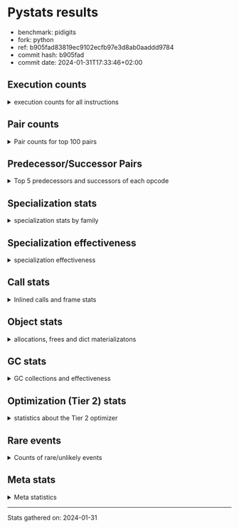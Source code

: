 
# Pystats results

- benchmark: pidigits
- fork: python
- ref: b905fad83819ec9102ecfb97e3d8ab0aaddd9784
- commit hash: b905fad
- commit date: 2024-01-31T17:33:46+02:00

## Execution counts

<details>
<summary> execution counts for all instructions </summary>

|Name | Count | Self | Cumulative | Miss ratio | 
|---|---:|---:|---:|---:|
| LOAD_CONST | 3,296,560 | 20.7% | 20.7% |  |
| LOAD_FAST | 2,406,000 | 15.1% | 35.8% |  |
| BINARY_OP_MULTIPLY_INT | 2,350,880 | 14.8% | 50.6% |  |
| BINARY_OP_ADD_INT | 1,548,100 | 9.7% | 60.4% |  |
| LOAD_FAST_LOAD_FAST | 1,129,520 | 7.1% | 67.5% |  |
| RESUME_CHECK | 853,840 | 5.4% | 72.8% |  |
| BUILD_TUPLE | 851,520 | 5.4% | 78.2% |  |
| RETURN_VALUE | 694,000 | 4.4% | 82.5% |  |
| INTERPRETER_EXIT | 690,880 | 4.3% | 86.9% |  |
| STORE_FAST_STORE_FAST | 647,360 | 4.1% | 91.0% |  |
| UNPACK_SEQUENCE_TUPLE | 323,620 | 2.0% | 93.0% |  |
| ENTER_EXECUTOR | 294,840 | 1.9% | 94.8% |  |
| LOAD_GLOBAL_MODULE | 163,200 | 1.0% | 95.9% |  |
| CALL_PY_EXACT_ARGS | 162,960 | 1.0% | 96.9% |  |
| STORE_FAST | 162,320 | 1.0% | 97.9% |  |
| POP_TOP | 160,160 | 1.0% | 98.9% |  |
| YIELD_VALUE | 160,000 | 1.0% | 99.9% |  |
| BINARY_OP | 3,140 | 0.0% | 99.9% |  |
| POP_JUMP_IF_FALSE | 1,200 | 0.0% | 100.0% |  |
| COMPARE_OP_INT | 1,140 | 0.0% | 100.0% |  |
| CALL | 1,040 | 0.0% | 100.0% |  |
| LOAD_GLOBAL_BUILTIN | 820 | 0.0% | 100.0% |  |
| CALL_BUILTIN_FAST | 700 | 0.0% | 100.0% |  |
| JUMP_BACKWARD | 680 | 0.0% | 100.0% |  |
| LOAD_GLOBAL | 600 | 0.0% | 100.0% |  |
| PUSH_NULL | 400 | 0.0% | 100.0% |  |
| NOP | 160 | 0.0% | 100.0% |  |
| LOAD_DEREF | 160 | 0.0% | 100.0% |  |
| RESUME | 160 | 0.0% | 100.0% |  |
| COMPARE_OP | 120 | 0.0% | 100.0% |  |
| UNPACK_SEQUENCE | 120 | 0.0% | 100.0% |  |
| CALL_BUILTIN_CLASS | 120 | 0.0% | 100.0% |  |
| LOAD_ATTR_MODULE | 120 | 0.0% | 100.0% |  |
| MAKE_FUNCTION | 80 | 0.0% | 100.0% |  |
| RETURN_GENERATOR | 80 | 0.0% | 100.0% |  |
| CALL_FUNCTION_EX | 80 | 0.0% | 100.0% |  |
| COPY_FREE_VARS | 80 | 0.0% | 100.0% |  |
| LOAD_ATTR | 80 | 0.0% | 100.0% |  |
| BINARY_OP_SUBTRACT_FLOAT | 60 | 0.0% | 100.0% |  |


</details>

## Pair counts

<details>
<summary> Pair counts for top 100 pairs </summary>

|Pair | Count | Self | Cumulative | 
|---|---:|---:|---:|
| LOAD_CONST LOAD_FAST | 1,221,600 | 7.7% | 7.7% |
| BINARY_OP_MULTIPLY_INT LOAD_CONST | 1,221,540 | 7.7% | 15.4% |
| LOAD_FAST BINARY_OP_MULTIPLY_INT | 1,221,480 | 7.7% | 23.0% |
| LOAD_FAST_LOAD_FAST BINARY_OP_MULTIPLY_INT | 1,129,160 | 7.1% | 30.1% |
| LOAD_CONST BINARY_OP_ADD_INT | 1,061,520 | 6.7% | 36.8% |
| LOAD_CONST LOAD_CONST | 850,800 | 5.3% | 42.2% |
| RESUME_CHECK LOAD_FAST | 693,700 | 4.4% | 46.5% |
| BUILD_TUPLE RETURN_VALUE | 691,520 | 4.3% | 50.9% |
| BINARY_OP_ADD_INT BUILD_TUPLE | 691,480 | 4.3% | 55.2% |
| CACHE RESUME_CHECK | 690,740 | 4.3% | 59.6% |
| BINARY_OP_MULTIPLY_INT LOAD_FAST_LOAD_FAST | 642,800 | 4.0% | 63.6% |
| LOAD_FAST LOAD_CONST | 533,120 | 3.4% | 66.9% |
| RETURN_VALUE INTERPRETER_EXIT | 530,880 | 3.3% | 70.3% |
| BINARY_OP_ADD_INT LOAD_CONST | 530,780 | 3.3% | 73.6% |
| BINARY_OP_MULTIPLY_INT BINARY_OP_ADD_INT | 482,040 | 3.0% | 76.7% |
| STORE_FAST_STORE_FAST STORE_FAST_STORE_FAST | 323,680 | 2.0% | 78.7% |
| BINARY_OP_ADD_INT LOAD_FAST_LOAD_FAST | 323,620 | 2.0% | 80.7% |
| UNPACK_SEQUENCE_TUPLE STORE_FAST_STORE_FAST | 323,620 | 2.0% | 82.8% |
| LOAD_FAST UNPACK_SEQUENCE_TUPLE | 323,560 | 2.0% | 84.8% |
| STORE_FAST_STORE_FAST LOAD_FAST_LOAD_FAST | 162,960 | 1.0% | 85.8% |
| CALL_PY_EXACT_ARGS RESUME_CHECK | 162,900 | 1.0% | 86.8% |
| RETURN_VALUE STORE_FAST | 161,920 | 1.0% | 87.9% |
| STORE_FAST LOAD_FAST | 161,360 | 1.0% | 88.9% |
| STORE_FAST_STORE_FAST LOAD_FAST | 160,720 | 1.0% | 89.9% |
| LOAD_GLOBAL_MODULE LOAD_CONST | 160,040 | 1.0% | 90.9% |
| BUILD_TUPLE LOAD_FAST | 160,000 | 1.0% | 91.9% |
| LOAD_CONST BUILD_TUPLE | 160,000 | 1.0% | 92.9% |
| LOAD_FAST YIELD_VALUE | 160,000 | 1.0% | 93.9% |
| YIELD_VALUE INTERPRETER_EXIT | 160,000 | 1.0% | 94.9% |
| LOAD_FAST CALL_PY_EXACT_ARGS | 159,960 | 1.0% | 95.9% |
| RESUME_CHECK POP_TOP | 159,900 | 1.0% | 96.9% |
| ENTER_EXECUTOR LOAD_GLOBAL_MODULE | 159,780 | 1.0% | 97.9% |
| POP_TOP ENTER_EXECUTOR | 159,580 | 1.0% | 98.9% |
| ENTER_EXECUTOR ENTER_EXECUTOR | 135,060 | 0.8% | 99.8% |
| BINARY_OP_MULTIPLY_INT LOAD_FAST | 4,440 | 0.0% | 99.8% |
| LOAD_FAST BINARY_OP_ADD_INT | 4,400 | 0.0% | 99.8% |
| LOAD_GLOBAL_MODULE LOAD_FAST | 2,860 | 0.0% | 99.9% |
| BINARY_OP RETURN_VALUE | 2,240 | 0.0% | 99.9% |
| BINARY_OP_ADD_INT BINARY_OP | 2,220 | 0.0% | 99.9% |
| LOAD_CONST CALL_PY_EXACT_ARGS | 2,080 | 0.0% | 99.9% |
| COMPARE_OP_INT POP_JUMP_IF_FALSE | 1,140 | 0.0% | 99.9% |
| RETURN_VALUE COMPARE_OP_INT | 1,040 | 0.0% | 99.9% |
| LOAD_FAST LOAD_GLOBAL_MODULE | 1,040 | 0.0% | 99.9% |
| STORE_FAST LOAD_GLOBAL_MODULE | 720 | 0.0% | 99.9% |
| LOAD_GLOBAL_BUILTIN LOAD_FAST | 700 | 0.0% | 99.9% |
| LOAD_FAST CALL_BUILTIN_FAST | 680 | 0.0% | 99.9% |
| LOAD_FAST LOAD_GLOBAL_BUILTIN | 680 | 0.0% | 99.9% |
| CALL_BUILTIN_FAST CALL_PY_EXACT_ARGS | 680 | 0.0% | 99.9% |
| JUMP_BACKWARD LOAD_GLOBAL_MODULE | 620 | 0.0% | 99.9% |
| POP_JUMP_IF_FALSE LOAD_GLOBAL_MODULE | 540 | 0.0% | 99.9% |
| LOAD_FAST_LOAD_FAST BINARY_OP | 360 | 0.0% | 99.9% |
| POP_TOP JUMP_BACKWARD | 340 | 0.0% | 99.9% |
| POP_JUMP_IF_FALSE JUMP_BACKWARD | 340 | 0.0% | 99.9% |
| PUSH_NULL CALL | 320 | 0.0% | 100.0% |
| BINARY_OP BINARY_OP_MULTIPLY_INT | 240 | 0.0% | 100.0% |
| LOAD_CONST CALL | 240 | 0.0% | 100.0% |
| LOAD_FAST PUSH_NULL | 240 | 0.0% | 100.0% |
| LOAD_FAST BINARY_OP | 240 | 0.0% | 100.0% |
| LOAD_GLOBAL LOAD_GLOBAL_MODULE | 240 | 0.0% | 100.0% |
| CALL CALL | 220 | 0.0% | 100.0% |
| BINARY_OP BINARY_OP | 180 | 0.0% | 100.0% |
| CALL POP_TOP | 160 | 0.0% | 100.0% |
| CALL CALL_PY_EXACT_ARGS | 160 | 0.0% | 100.0% |
| LOAD_FAST CALL | 160 | 0.0% | 100.0% |
| POP_JUMP_IF_FALSE ENTER_EXECUTOR | 160 | 0.0% | 100.0% |
| BINARY_OP LOAD_FAST_LOAD_FAST | 140 | 0.0% | 100.0% |
| BINARY_OP BINARY_OP_ADD_INT | 140 | 0.0% | 100.0% |
| CALL CALL_BUILTIN_CLASS | 120 | 0.0% | 100.0% |
| LOAD_FAST LOAD_GLOBAL | 120 | 0.0% | 100.0% |
| LOAD_FAST UNPACK_SEQUENCE | 120 | 0.0% | 100.0% |
| LOAD_GLOBAL LOAD_FAST | 120 | 0.0% | 100.0% |
| CALL_BUILTIN_CLASS RETURN_VALUE | 120 | 0.0% | 100.0% |
| CACHE POP_TOP | 80 | 0.0% | 100.0% |
| NOP LOAD_DEREF | 80 | 0.0% | 100.0% |
| POP_TOP NOP | 80 | 0.0% | 100.0% |
| POP_TOP LOAD_FAST | 80 | 0.0% | 100.0% |
| PUSH_NULL LOAD_FAST | 80 | 0.0% | 100.0% |
| RETURN_GENERATOR LOAD_FAST | 80 | 0.0% | 100.0% |
| RETURN_VALUE COMPARE_OP | 80 | 0.0% | 100.0% |
| BINARY_OP LOAD_CONST | 80 | 0.0% | 100.0% |
| CALL LOAD_FAST | 80 | 0.0% | 100.0% |
| CALL STORE_FAST | 80 | 0.0% | 100.0% |
| CALL RESUME_CHECK | 80 | 0.0% | 100.0% |
| CALL_FUNCTION_EX COPY_FREE_VARS | 80 | 0.0% | 100.0% |
| LOAD_CONST MAKE_FUNCTION | 80 | 0.0% | 100.0% |
| LOAD_CONST BINARY_OP | 80 | 0.0% | 100.0% |
| LOAD_CONST STORE_FAST | 80 | 0.0% | 100.0% |
| LOAD_DEREF PUSH_NULL | 80 | 0.0% | 100.0% |
| LOAD_DEREF STORE_FAST | 80 | 0.0% | 100.0% |
| LOAD_FAST RETURN_VALUE | 80 | 0.0% | 100.0% |
| LOAD_FAST CALL_FUNCTION_EX | 80 | 0.0% | 100.0% |
| POP_JUMP_IF_FALSE LOAD_FAST | 80 | 0.0% | 100.0% |
| POP_JUMP_IF_FALSE LOAD_GLOBAL | 80 | 0.0% | 100.0% |
| STORE_FAST NOP | 80 | 0.0% | 100.0% |
| STORE_FAST LOAD_DEREF | 80 | 0.0% | 100.0% |
| STORE_FAST LOAD_GLOBAL | 80 | 0.0% | 100.0% |
| LOAD_GLOBAL_MODULE CALL_PY_EXACT_ARGS | 80 | 0.0% | 100.0% |
| LOAD_GLOBAL_MODULE LOAD_ATTR_MODULE | 80 | 0.0% | 100.0% |
| RESUME_CHECK LOAD_GLOBAL_BUILTIN | 80 | 0.0% | 100.0% |
| CACHE RESUME | 60 | 0.0% | 100.0% |


</details>

## Predecessor/Successor Pairs

<details>
<summary> Top 5 predecessors and successors of each opcode </summary>

### CACHE

<details>
<summary> Successors and predecessors for CACHE </summary>

|Successors | Count | Percentage | 
|---|---:|---:|
| RESUME_CHECK | 690,740 | 100.0% |
| POP_TOP | 80 | 0.0% |
| RESUME | 60 | 0.0% |


</details>

### INTERPRETER_EXIT

<details>
<summary> Successors and predecessors for INTERPRETER_EXIT </summary>

|Predecessors | Count | Percentage | 
|---|---:|---:|
| RETURN_VALUE | 530,880 | 76.8% |
| YIELD_VALUE | 160,000 | 23.2% |


</details>

### MAKE_FUNCTION

<details>
<summary> Successors and predecessors for MAKE_FUNCTION </summary>

|Predecessors | Count | Percentage | 
|---|---:|---:|
| LOAD_CONST | 80 | 100.0% |

|Successors | Count | Percentage | 
|---|---:|---:|
| LOAD_GLOBAL | 40 | 50.0% |
| LOAD_GLOBAL_MODULE | 40 | 50.0% |


</details>

### NOP

<details>
<summary> Successors and predecessors for NOP </summary>

|Predecessors | Count | Percentage | 
|---|---:|---:|
| POP_TOP | 80 | 50.0% |
| STORE_FAST | 80 | 50.0% |

|Successors | Count | Percentage | 
|---|---:|---:|
| LOAD_DEREF | 80 | 50.0% |
| LOAD_GLOBAL_MODULE | 60 | 37.5% |
| LOAD_GLOBAL | 20 | 12.5% |


</details>

### POP_TOP

<details>
<summary> Successors and predecessors for POP_TOP </summary>

|Predecessors | Count | Percentage | 
|---|---:|---:|
| RESUME_CHECK | 159,900 | 99.8% |
| CALL | 160 | 0.1% |
| CACHE | 80 | 0.0% |
| RESUME | 20 | 0.0% |

|Successors | Count | Percentage | 
|---|---:|---:|
| ENTER_EXECUTOR | 159,580 | 99.6% |
| JUMP_BACKWARD | 340 | 0.2% |
| NOP | 80 | 0.0% |
| LOAD_FAST | 80 | 0.0% |
| RESUME_CHECK | 60 | 0.0% |


</details>

### PUSH_NULL

<details>
<summary> Successors and predecessors for PUSH_NULL </summary>

|Predecessors | Count | Percentage | 
|---|---:|---:|
| LOAD_FAST | 240 | 60.0% |
| LOAD_DEREF | 80 | 20.0% |
| LOAD_ATTR_MODULE | 60 | 15.0% |
| LOAD_ATTR | 20 | 5.0% |

|Successors | Count | Percentage | 
|---|---:|---:|
| CALL | 320 | 80.0% |
| LOAD_FAST | 80 | 20.0% |


</details>

### RETURN_GENERATOR

<details>
<summary> Successors and predecessors for RETURN_GENERATOR </summary>

|Predecessors | Count | Percentage | 
|---|---:|---:|
| CALL_PY_EXACT_ARGS | 60 | 75.0% |
| CALL | 20 | 25.0% |

|Successors | Count | Percentage | 
|---|---:|---:|
| LOAD_FAST | 80 | 100.0% |


</details>

### RETURN_VALUE

<details>
<summary> Successors and predecessors for RETURN_VALUE </summary>

|Predecessors | Count | Percentage | 
|---|---:|---:|
| BUILD_TUPLE | 691,520 | 99.6% |
| BINARY_OP | 2,240 | 0.3% |
| CALL_BUILTIN_CLASS | 120 | 0.0% |
| LOAD_FAST | 80 | 0.0% |
| CALL | 40 | 0.0% |

|Successors | Count | Percentage | 
|---|---:|---:|
| INTERPRETER_EXIT | 530,880 | 76.5% |
| STORE_FAST | 161,920 | 23.3% |
| COMPARE_OP_INT | 1,040 | 0.1% |
| COMPARE_OP | 80 | 0.0% |
| LOAD_GLOBAL | 40 | 0.0% |


</details>

### BINARY_OP

<details>
<summary> Successors and predecessors for BINARY_OP </summary>

|Predecessors | Count | Percentage | 
|---|---:|---:|
| BINARY_OP_ADD_INT | 2,220 | 70.7% |
| LOAD_FAST_LOAD_FAST | 360 | 11.5% |
| LOAD_FAST | 240 | 7.6% |
| BINARY_OP | 180 | 5.7% |
| LOAD_CONST | 80 | 2.5% |

|Successors | Count | Percentage | 
|---|---:|---:|
| RETURN_VALUE | 2,240 | 71.3% |
| BINARY_OP_MULTIPLY_INT | 240 | 7.6% |
| BINARY_OP | 180 | 5.7% |
| LOAD_FAST_LOAD_FAST | 140 | 4.5% |
| BINARY_OP_ADD_INT | 140 | 4.5% |


</details>

### BUILD_TUPLE

<details>
<summary> Successors and predecessors for BUILD_TUPLE </summary>

|Predecessors | Count | Percentage | 
|---|---:|---:|
| BINARY_OP_ADD_INT | 691,480 | 81.2% |
| LOAD_CONST | 160,000 | 18.8% |
| BINARY_OP | 40 | 0.0% |

|Successors | Count | Percentage | 
|---|---:|---:|
| RETURN_VALUE | 691,520 | 81.2% |
| LOAD_FAST | 160,000 | 18.8% |


</details>

### CALL

<details>
<summary> Successors and predecessors for CALL </summary>

|Predecessors | Count | Percentage | 
|---|---:|---:|
| PUSH_NULL | 320 | 30.8% |
| LOAD_CONST | 240 | 23.1% |
| CALL | 220 | 21.2% |
| LOAD_FAST | 160 | 15.4% |
| LOAD_GLOBAL | 40 | 3.8% |

|Successors | Count | Percentage | 
|---|---:|---:|
| CALL | 220 | 21.2% |
| POP_TOP | 160 | 15.4% |
| CALL_PY_EXACT_ARGS | 160 | 15.4% |
| CALL_BUILTIN_CLASS | 120 | 11.5% |
| LOAD_FAST | 80 | 7.7% |


</details>

### CALL_FUNCTION_EX

<details>
<summary> Successors and predecessors for CALL_FUNCTION_EX </summary>

|Predecessors | Count | Percentage | 
|---|---:|---:|
| LOAD_FAST | 80 | 100.0% |

|Successors | Count | Percentage | 
|---|---:|---:|
| COPY_FREE_VARS | 80 | 100.0% |


</details>

### COMPARE_OP

<details>
<summary> Successors and predecessors for COMPARE_OP </summary>

|Predecessors | Count | Percentage | 
|---|---:|---:|
| RETURN_VALUE | 80 | 66.7% |
| LOAD_CONST | 40 | 33.3% |

|Successors | Count | Percentage | 
|---|---:|---:|
| POP_JUMP_IF_FALSE | 60 | 50.0% |
| COMPARE_OP_INT | 60 | 50.0% |


</details>

### COPY_FREE_VARS

<details>
<summary> Successors and predecessors for COPY_FREE_VARS </summary>

|Predecessors | Count | Percentage | 
|---|---:|---:|
| CALL_FUNCTION_EX | 80 | 100.0% |

|Successors | Count | Percentage | 
|---|---:|---:|
| RESUME_CHECK | 60 | 75.0% |
| RESUME | 20 | 25.0% |


</details>

### ENTER_EXECUTOR

<details>
<summary> Successors and predecessors for ENTER_EXECUTOR </summary>

|Predecessors | Count | Percentage | 
|---|---:|---:|
| POP_TOP | 159,580 | 54.1% |
| ENTER_EXECUTOR | 135,060 | 45.8% |
| POP_JUMP_IF_FALSE | 160 | 0.1% |
| JUMP_BACKWARD | 40 | 0.0% |

|Successors | Count | Percentage | 
|---|---:|---:|
| LOAD_GLOBAL_MODULE | 159,780 | 54.2% |
| ENTER_EXECUTOR | 135,060 | 45.8% |


</details>

### JUMP_BACKWARD

<details>
<summary> Successors and predecessors for JUMP_BACKWARD </summary>

|Predecessors | Count | Percentage | 
|---|---:|---:|
| POP_TOP | 340 | 50.0% |
| POP_JUMP_IF_FALSE | 340 | 50.0% |

|Successors | Count | Percentage | 
|---|---:|---:|
| LOAD_GLOBAL_MODULE | 620 | 91.2% |
| ENTER_EXECUTOR | 40 | 5.9% |
| LOAD_GLOBAL | 20 | 2.9% |


</details>

### LOAD_ATTR

<details>
<summary> Successors and predecessors for LOAD_ATTR </summary>

|Predecessors | Count | Percentage | 
|---|---:|---:|
| LOAD_GLOBAL | 40 | 50.0% |
| LOAD_GLOBAL_MODULE | 40 | 50.0% |

|Successors | Count | Percentage | 
|---|---:|---:|
| LOAD_ATTR_MODULE | 40 | 50.0% |
| PUSH_NULL | 20 | 25.0% |
| STORE_FAST | 20 | 25.0% |


</details>

### LOAD_CONST

<details>
<summary> Successors and predecessors for LOAD_CONST </summary>

|Predecessors | Count | Percentage | 
|---|---:|---:|
| BINARY_OP_MULTIPLY_INT | 1,221,540 | 37.1% |
| LOAD_CONST | 850,800 | 25.8% |
| LOAD_FAST | 533,120 | 16.2% |
| BINARY_OP_ADD_INT | 530,780 | 16.1% |
| LOAD_GLOBAL_MODULE | 160,040 | 4.9% |

|Successors | Count | Percentage | 
|---|---:|---:|
| LOAD_FAST | 1,221,600 | 37.1% |
| BINARY_OP_ADD_INT | 1,061,520 | 32.2% |
| LOAD_CONST | 850,800 | 25.8% |
| BUILD_TUPLE | 160,000 | 4.9% |
| CALL_PY_EXACT_ARGS | 2,080 | 0.1% |


</details>

### LOAD_DEREF

<details>
<summary> Successors and predecessors for LOAD_DEREF </summary>

|Predecessors | Count | Percentage | 
|---|---:|---:|
| NOP | 80 | 50.0% |
| STORE_FAST | 80 | 50.0% |

|Successors | Count | Percentage | 
|---|---:|---:|
| PUSH_NULL | 80 | 50.0% |
| STORE_FAST | 80 | 50.0% |


</details>

### LOAD_FAST

<details>
<summary> Successors and predecessors for LOAD_FAST </summary>

|Predecessors | Count | Percentage | 
|---|---:|---:|
| LOAD_CONST | 1,221,600 | 50.8% |
| RESUME_CHECK | 693,700 | 28.8% |
| STORE_FAST | 161,360 | 6.7% |
| STORE_FAST_STORE_FAST | 160,720 | 6.7% |
| BUILD_TUPLE | 160,000 | 6.7% |

|Successors | Count | Percentage | 
|---|---:|---:|
| BINARY_OP_MULTIPLY_INT | 1,221,480 | 50.8% |
| LOAD_CONST | 533,120 | 22.2% |
| UNPACK_SEQUENCE_TUPLE | 323,560 | 13.4% |
| YIELD_VALUE | 160,000 | 6.7% |
| CALL_PY_EXACT_ARGS | 159,960 | 6.6% |


</details>

### LOAD_FAST_LOAD_FAST

<details>
<summary> Successors and predecessors for LOAD_FAST_LOAD_FAST </summary>

|Predecessors | Count | Percentage | 
|---|---:|---:|
| BINARY_OP_MULTIPLY_INT | 642,800 | 56.9% |
| BINARY_OP_ADD_INT | 323,620 | 28.7% |
| STORE_FAST_STORE_FAST | 162,960 | 14.4% |
| BINARY_OP | 140 | 0.0% |

|Successors | Count | Percentage | 
|---|---:|---:|
| BINARY_OP_MULTIPLY_INT | 1,129,160 | 100.0% |
| BINARY_OP | 360 | 0.0% |


</details>

### LOAD_GLOBAL

<details>
<summary> Successors and predecessors for LOAD_GLOBAL </summary>

|Predecessors | Count | Percentage | 
|---|---:|---:|
| LOAD_FAST | 120 | 20.0% |
| POP_JUMP_IF_FALSE | 80 | 13.3% |
| STORE_FAST | 80 | 13.3% |
| RESUME | 60 | 10.0% |
| RESUME_CHECK | 60 | 10.0% |

|Successors | Count | Percentage | 
|---|---:|---:|
| LOAD_GLOBAL_MODULE | 240 | 40.0% |
| LOAD_FAST | 120 | 20.0% |
| LOAD_CONST | 60 | 10.0% |
| LOAD_GLOBAL_BUILTIN | 60 | 10.0% |
| CALL | 40 | 6.7% |


</details>

### POP_JUMP_IF_FALSE

<details>
<summary> Successors and predecessors for POP_JUMP_IF_FALSE </summary>

|Predecessors | Count | Percentage | 
|---|---:|---:|
| COMPARE_OP_INT | 1,140 | 95.0% |
| COMPARE_OP | 60 | 5.0% |

|Successors | Count | Percentage | 
|---|---:|---:|
| LOAD_GLOBAL_MODULE | 540 | 45.0% |
| JUMP_BACKWARD | 340 | 28.3% |
| ENTER_EXECUTOR | 160 | 13.3% |
| LOAD_FAST | 80 | 6.7% |
| LOAD_GLOBAL | 80 | 6.7% |


</details>

### STORE_FAST

<details>
<summary> Successors and predecessors for STORE_FAST </summary>

|Predecessors | Count | Percentage | 
|---|---:|---:|
| RETURN_VALUE | 161,920 | 99.8% |
| CALL | 80 | 0.0% |
| LOAD_CONST | 80 | 0.0% |
| LOAD_DEREF | 80 | 0.0% |
| BINARY_OP_SUBTRACT_FLOAT | 60 | 0.0% |

|Successors | Count | Percentage | 
|---|---:|---:|
| LOAD_FAST | 161,360 | 99.4% |
| LOAD_GLOBAL_MODULE | 720 | 0.4% |
| NOP | 80 | 0.0% |
| LOAD_DEREF | 80 | 0.0% |
| LOAD_GLOBAL | 80 | 0.0% |


</details>

### STORE_FAST_STORE_FAST

<details>
<summary> Successors and predecessors for STORE_FAST_STORE_FAST </summary>

|Predecessors | Count | Percentage | 
|---|---:|---:|
| STORE_FAST_STORE_FAST | 323,680 | 50.0% |
| UNPACK_SEQUENCE_TUPLE | 323,620 | 50.0% |
| UNPACK_SEQUENCE | 60 | 0.0% |

|Successors | Count | Percentage | 
|---|---:|---:|
| STORE_FAST_STORE_FAST | 323,680 | 50.0% |
| LOAD_FAST_LOAD_FAST | 162,960 | 25.2% |
| LOAD_FAST | 160,720 | 24.8% |


</details>

### UNPACK_SEQUENCE

<details>
<summary> Successors and predecessors for UNPACK_SEQUENCE </summary>

|Predecessors | Count | Percentage | 
|---|---:|---:|
| LOAD_FAST | 120 | 100.0% |

|Successors | Count | Percentage | 
|---|---:|---:|
| STORE_FAST_STORE_FAST | 60 | 50.0% |
| UNPACK_SEQUENCE_TUPLE | 60 | 50.0% |


</details>

### YIELD_VALUE

<details>
<summary> Successors and predecessors for YIELD_VALUE </summary>

|Predecessors | Count | Percentage | 
|---|---:|---:|
| LOAD_FAST | 160,000 | 100.0% |

|Successors | Count | Percentage | 
|---|---:|---:|
| INTERPRETER_EXIT | 160,000 | 100.0% |


</details>

### RESUME

<details>
<summary> Successors and predecessors for RESUME </summary>

|Predecessors | Count | Percentage | 
|---|---:|---:|
| CACHE | 60 | 37.5% |
| CALL | 60 | 37.5% |
| POP_TOP | 20 | 12.5% |
| COPY_FREE_VARS | 20 | 12.5% |

|Successors | Count | Percentage | 
|---|---:|---:|
| LOAD_FAST | 60 | 37.5% |
| LOAD_GLOBAL | 60 | 37.5% |
| POP_TOP | 20 | 12.5% |
| LOAD_CONST | 20 | 12.5% |


</details>

### BINARY_OP_ADD_INT

<details>
<summary> Successors and predecessors for BINARY_OP_ADD_INT </summary>

|Predecessors | Count | Percentage | 
|---|---:|---:|
| LOAD_CONST | 1,061,520 | 68.6% |
| BINARY_OP_MULTIPLY_INT | 482,040 | 31.1% |
| LOAD_FAST | 4,400 | 0.3% |
| BINARY_OP | 140 | 0.0% |

|Successors | Count | Percentage | 
|---|---:|---:|
| BUILD_TUPLE | 691,480 | 44.7% |
| LOAD_CONST | 530,780 | 34.3% |
| LOAD_FAST_LOAD_FAST | 323,620 | 20.9% |
| BINARY_OP | 2,220 | 0.1% |


</details>

### BINARY_OP_MULTIPLY_INT

<details>
<summary> Successors and predecessors for BINARY_OP_MULTIPLY_INT </summary>

|Predecessors | Count | Percentage | 
|---|---:|---:|
| LOAD_FAST | 1,221,480 | 52.0% |
| LOAD_FAST_LOAD_FAST | 1,129,160 | 48.0% |
| BINARY_OP | 240 | 0.0% |

|Successors | Count | Percentage | 
|---|---:|---:|
| LOAD_CONST | 1,221,540 | 52.0% |
| LOAD_FAST_LOAD_FAST | 642,800 | 27.3% |
| BINARY_OP_ADD_INT | 482,040 | 20.5% |
| LOAD_FAST | 4,440 | 0.2% |
| BINARY_OP | 60 | 0.0% |


</details>

### BINARY_OP_SUBTRACT_FLOAT

<details>
<summary> Successors and predecessors for BINARY_OP_SUBTRACT_FLOAT </summary>

|Predecessors | Count | Percentage | 
|---|---:|---:|
| LOAD_FAST | 40 | 66.7% |
| BINARY_OP | 20 | 33.3% |

|Successors | Count | Percentage | 
|---|---:|---:|
| STORE_FAST | 60 | 100.0% |


</details>

### CALL_BUILTIN_CLASS

<details>
<summary> Successors and predecessors for CALL_BUILTIN_CLASS </summary>

|Predecessors | Count | Percentage | 
|---|---:|---:|
| CALL | 120 | 100.0% |

|Successors | Count | Percentage | 
|---|---:|---:|
| RETURN_VALUE | 120 | 100.0% |


</details>

### CALL_BUILTIN_FAST

<details>
<summary> Successors and predecessors for CALL_BUILTIN_FAST </summary>

|Predecessors | Count | Percentage | 
|---|---:|---:|
| LOAD_FAST | 680 | 97.1% |
| CALL | 20 | 2.9% |

|Successors | Count | Percentage | 
|---|---:|---:|
| CALL_PY_EXACT_ARGS | 680 | 97.1% |
| CALL | 20 | 2.9% |


</details>

### CALL_PY_EXACT_ARGS

<details>
<summary> Successors and predecessors for CALL_PY_EXACT_ARGS </summary>

|Predecessors | Count | Percentage | 
|---|---:|---:|
| LOAD_FAST | 159,960 | 98.2% |
| LOAD_CONST | 2,080 | 1.3% |
| CALL_BUILTIN_FAST | 680 | 0.4% |
| CALL | 160 | 0.1% |
| LOAD_GLOBAL_MODULE | 80 | 0.0% |

|Successors | Count | Percentage | 
|---|---:|---:|
| RESUME_CHECK | 162,900 | 100.0% |
| RETURN_GENERATOR | 60 | 0.0% |


</details>

### COMPARE_OP_INT

<details>
<summary> Successors and predecessors for COMPARE_OP_INT </summary>

|Predecessors | Count | Percentage | 
|---|---:|---:|
| RETURN_VALUE | 1,040 | 91.2% |
| COMPARE_OP | 60 | 5.3% |
| LOAD_CONST | 40 | 3.5% |

|Successors | Count | Percentage | 
|---|---:|---:|
| POP_JUMP_IF_FALSE | 1,140 | 100.0% |


</details>

### LOAD_ATTR_MODULE

<details>
<summary> Successors and predecessors for LOAD_ATTR_MODULE </summary>

|Predecessors | Count | Percentage | 
|---|---:|---:|
| LOAD_GLOBAL_MODULE | 80 | 66.7% |
| LOAD_ATTR | 40 | 33.3% |

|Successors | Count | Percentage | 
|---|---:|---:|
| PUSH_NULL | 60 | 50.0% |
| STORE_FAST | 60 | 50.0% |


</details>

### LOAD_GLOBAL_BUILTIN

<details>
<summary> Successors and predecessors for LOAD_GLOBAL_BUILTIN </summary>

|Predecessors | Count | Percentage | 
|---|---:|---:|
| LOAD_FAST | 680 | 82.9% |
| RESUME_CHECK | 80 | 9.8% |
| LOAD_GLOBAL | 60 | 7.3% |

|Successors | Count | Percentage | 
|---|---:|---:|
| LOAD_FAST | 700 | 85.4% |
| LOAD_CONST | 60 | 7.3% |
| LOAD_GLOBAL_MODULE | 40 | 4.9% |
| LOAD_GLOBAL | 20 | 2.4% |


</details>

### LOAD_GLOBAL_MODULE

<details>
<summary> Successors and predecessors for LOAD_GLOBAL_MODULE </summary>

|Predecessors | Count | Percentage | 
|---|---:|---:|
| ENTER_EXECUTOR | 159,780 | 97.9% |
| LOAD_FAST | 1,040 | 0.6% |
| STORE_FAST | 720 | 0.4% |
| JUMP_BACKWARD | 620 | 0.4% |
| POP_JUMP_IF_FALSE | 540 | 0.3% |

|Successors | Count | Percentage | 
|---|---:|---:|
| LOAD_CONST | 160,040 | 98.1% |
| LOAD_FAST | 2,860 | 1.8% |
| CALL_PY_EXACT_ARGS | 80 | 0.0% |
| LOAD_ATTR_MODULE | 80 | 0.0% |
| CALL | 40 | 0.0% |


</details>

### RESUME_CHECK

<details>
<summary> Successors and predecessors for RESUME_CHECK </summary>

|Predecessors | Count | Percentage | 
|---|---:|---:|
| CACHE | 690,740 | 80.9% |
| CALL_PY_EXACT_ARGS | 162,900 | 19.1% |
| CALL | 80 | 0.0% |
| POP_TOP | 60 | 0.0% |
| COPY_FREE_VARS | 60 | 0.0% |

|Successors | Count | Percentage | 
|---|---:|---:|
| LOAD_FAST | 693,700 | 81.2% |
| POP_TOP | 159,900 | 18.7% |
| LOAD_GLOBAL_BUILTIN | 80 | 0.0% |
| LOAD_CONST | 60 | 0.0% |
| LOAD_GLOBAL | 60 | 0.0% |


</details>

### UNPACK_SEQUENCE_TUPLE

<details>
<summary> Successors and predecessors for UNPACK_SEQUENCE_TUPLE </summary>

|Predecessors | Count | Percentage | 
|---|---:|---:|
| LOAD_FAST | 323,560 | 100.0% |
| UNPACK_SEQUENCE | 60 | 0.0% |

|Successors | Count | Percentage | 
|---|---:|---:|
| STORE_FAST_STORE_FAST | 323,620 | 100.0% |


</details>


</details>

## Specialization stats

<details>
<summary> specialization stats by family </summary>

### BINARY_OP

<details>
<summary> specialization stats for BINARY_OP family </summary>

|Kind | Count | Ratio | 
|---|---:|---:|
|     deferred | 2,640 | 0.1% |
|          hit | 3,899,040 | 99.9% |

| | Count | Ratio | 
|---|---:|---:|
| Success | 400 | 80.0% |
| Failure | 100 | 20.0% |

|Failure kind | Count | Ratio | 
|---|---:|---:|
| floor divide | 100 | 100.0% |


</details>

### CALL

<details>
<summary> specialization stats for CALL family </summary>

|Kind | Count | Ratio | 
|---|---:|---:|
|     deferred | 700 | 0.4% |
|          hit | 163,780 | 99.4% |

| | Count | Ratio | 
|---|---:|---:|
| Success | 220 | 64.7% |
| Failure | 120 | 35.3% |

|Failure kind | Count | Ratio | 
|---|---:|---:|
| cfunc noargs | 60 | 50.0% |
| class no vectorcall | 40 | 33.3% |
| other | 20 | 16.7% |


</details>

### COMPARE_OP

<details>
<summary> specialization stats for COMPARE_OP family </summary>

|Kind | Count | Ratio | 
|---|---:|---:|
|     deferred | 60 | 4.8% |
|          hit | 1,140 | 90.5% |

| | Count | Ratio | 
|---|---:|---:|
| Success | 60 | 100.0% |
| Failure | 0 | 0.0% |


</details>

### LOAD_ATTR

<details>
<summary> specialization stats for LOAD_ATTR family </summary>

|Kind | Count | Ratio | 
|---|---:|---:|
|     deferred | 40 | 20.0% |
|          hit | 120 | 60.0% |

| | Count | Ratio | 
|---|---:|---:|
| Success | 40 | 100.0% |
| Failure | 0 | 0.0% |


</details>

### LOAD_GLOBAL

<details>
<summary> specialization stats for LOAD_GLOBAL family </summary>

|Kind | Count | Ratio | 
|---|---:|---:|
|     deferred | 300 | 0.2% |
|          hit | 164,020 | 99.6% |

| | Count | Ratio | 
|---|---:|---:|
| Success | 300 | 100.0% |
| Failure | 0 | 0.0% |


</details>

### POP_JUMP_IF_FALSE

<details>
<summary> specialization stats for POP_JUMP_IF_FALSE family </summary>


</details>

### UNPACK_SEQUENCE

<details>
<summary> specialization stats for UNPACK_SEQUENCE family </summary>

|Kind | Count | Ratio | 
|---|---:|---:|
|     deferred | 60 | 0.0% |
|          hit | 323,620 | 100.0% |

| | Count | Ratio | 
|---|---:|---:|
| Success | 60 | 100.0% |
| Failure | 0 | 0.0% |


</details>


</details>

## Specialization effectiveness

<details>
<summary> specialization effectiveness </summary>

|Instructions | Count | Ratio | 
|---|---:|---:|
| Basic | 10,495,040 | 66.0% |
| Not specialized | 6,300 | 0.0% |
| Specialized hits | 5,405,560 | 34.0% |
| Specialized misses | 0 | 0.0% |

### Deferred by instruction

<details>
<summary> deferred by instruction </summary>

|Name | Count | Ratio | 
|---|---:|---:|
| BINARY_OP | 2,640 | 69.5% |
| CALL | 700 | 18.4% |
| LOAD_GLOBAL | 300 | 7.9% |
| COMPARE_OP | 60 | 1.6% |
| UNPACK_SEQUENCE | 60 | 1.6% |
| LOAD_ATTR | 40 | 1.1% |
| BINARY_SLICE | 0 | 0.0% |
| STORE_SLICE | 0 | 0.0% |
| CACHE | 0 | 0.0% |
| BINARY_SUBSCR | 0 | 0.0% |


</details>

### Misses by instruction

<details>
<summary> misses by instruction </summary>


</details>


</details>

## Call stats

<details>
<summary> Inlined calls and frame stats </summary>

| | Count | Ratio | 
|---|---:|---:|
| Calls to PyEval_EvalDefault | 690,880 | 80.9% |
| Calls to Python functions inlined | 163,200 | 19.1% |
| Calls via PyEval_EvalFrame (total) | 690,880 | 80.9% |
| Calls via PyEval_EvalFrame (vector) | 530,880 | 62.2% |
| Calls via PyEval_EvalFrame (generator) | 160,000 | 18.7% |
| Calls via PyEval_EvalFrame (legacy) | 0 | 0.0% |
| Calls via PyEval_EvalFrame (function vectorcall) | 530,880 | 62.2% |
| Calls via PyEval_EvalFrame (build class) | 0 | 0.0% |
| Calls via PyEval_EvalFrame (slot) | 0 | 0.0% |
| Calls via PyEval_EvalFrame (function ex) | 80 | 0.0% |
| Calls via PyEval_EvalFrame (api) | 0 | 0.0% |
| Calls via PyEval_EvalFrame (method) | 0 | 0.0% |
| Frame objects created | 0 | 0.0% |
| Frames pushed | 2,072,400 | 242.6% |


</details>

## Object stats

<details>
<summary> allocations, frees and dict materializatons </summary>

| | Count | Ratio | 
|---|---:|---:|
| Allocations from freelist | 1,382,000 | 8.5% |
| Frees to freelist | 1,382,020 |  |
| Allocations | 14,856,680 | 91.5% |
| Allocations to 512 bytes | 4,729,040 | 29.1% |
| Allocations to 4 kbytes | 3,817,140 | 23.5% |
| Allocations over 4 kbytes | 6,310,500 | 38.9% |
| Frees | 14,856,541 |  |
| New values | 0 |  |
| Interpreter increfs | 32,531,680 | 99.7% |
| Interpreter decrefs | 40,649,160 | 83.2% |
| Increfs | 101,880 | 0.3% |
| Decrefs | 8,222,886 | 16.8% |
| Materialize dict (on request) | 0 |  |
| Materialize dict (new key) | 0 |  |
| Materialize dict (too big) | 0 |  |
| Materialize dict (str subclass) | 0 |  |
| Dematerialize dict | 0 |  |
| Method cache hits | 15 |  |
| Method cache misses | 25 |  |
| Method cache collisions | 38 |  |
| Method cache dunder hits | 60 |  |
| Method cache dunder misses | 20 |  |


</details>

## GC stats

<details>
<summary> GC collections and effectiveness </summary>

|Generation | Collections | Objects collected | Object visits | 
|---:|---:|---:|---:|
| 0 | 0 | 0 | 0 |
| 1 | 0 | 0 | 0 |
| 2 | 0 | 0 | 0 |


</details>

## Optimization (Tier 2) stats

<details>
<summary> statistics about the Tier 2 optimizer </summary>

| | Count | Ratio | 
|---|---:|---:|
| Optimization attempts | 40 |  |
| Traces created | 40 | 100.0% |
| Trace stack overflow | 0 | 0.0% |
| Trace stack underflow | 0 | 0.0% |
| Trace too long | 0 | 0.0% |
| Trace too short | 0 | 0.0% |
| Inner loop found | 20 | 50.0% |
| Recursive call | 0 | 0.0% |
| Low confidence | 0 | 0.0% |
| Traces executed | 294,840 |  |
| Uops executed | 104,013,420 | 352.78 |

### Trace length histogram

<details>
<summary> trace length histogram </summary>

|Range | Count | Ratio | 
|---|---:|---:|
| <= 1 | 0 | 0.0% |
| <= 2 | 0 | 0.0% |
| <= 4 | 0 | 0.0% |
| <= 8 | 0 | 0.0% |
| <= 16 | 0 | 0.0% |
| <= 32 | 0 | 0.0% |
| <= 64 | 0 | 0.0% |
| <= 128 | 0 | 0.0% |
| <= 256 | 0 | 0.0% |
| <= 512 | 40 | 100.0% |


</details>

### Optimized trace length histogram

<details>
<summary> optimized trace length histogram </summary>

|Range | Count | Ratio | 
|---|---:|---:|
| <= 1 | 0 | 0.0% |
| <= 2 | 0 | 0.0% |
| <= 4 | 0 | 0.0% |
| <= 8 | 0 | 0.0% |
| <= 16 | 0 | 0.0% |
| <= 32 | 0 | 0.0% |
| <= 64 | 0 | 0.0% |
| <= 128 | 0 | 0.0% |
| <= 256 | 20 | 50.0% |
| <= 512 | 20 | 50.0% |


</details>

### Trace run length histogram

<details>
<summary> trace run length histogram </summary>

|Range | Count | Ratio | 
|---|---:|---:|
| <= 1 | 0 | 0.0% |
| <= 2 | 0 | 0.0% |
| <= 4 | 0 | 0.0% |
| <= 8 | 0 | 0.0% |
| <= 16 | 0 | 0.0% |
| <= 32 | 0 | 0.0% |
| <= 64 | 0 | 0.0% |
| <= 128 | 14,800 | 5.0% |
| <= 256 | 23,420 | 7.9% |
| <= 512 | 221,760 | 75.2% |
| <= 1,024 | 31,020 | 10.5% |
| <= 2,048 | 3,680 | 1.2% |
| <= 4,096 | 160 | 0.1% |


</details>

### Uop execution stats

<details>
<summary> uop execution stats </summary>

|Name | Count | Self | Cumulative | Miss ratio | 
|---|---:|---:|---:|---:|
| LOAD_FAST | 21,266,000 | 20.4% | 20.4% |  |
| _SET_IP | 17,766,320 | 17.1% | 37.5% |  |
| STORE_FAST | 10,977,840 | 10.6% | 48.1% |  |
| _GUARD_BOTH_INT | 10,818,240 | 10.4% | 58.5% |  |
| _BINARY_OP_MULTIPLY_INT | 6,469,280 | 6.2% | 64.7% |  |
| _CHECK_VALIDITY | 5,568,720 | 5.4% | 70.1% |  |
| _BINARY_OP_ADD_INT | 4,348,960 | 4.2% | 74.2% |  |
| UNPACK_SEQUENCE_TUPLE | 2,439,520 | 2.3% | 76.6% |  |
| _GUARD_GLOBALS_VERSION | 2,439,520 | 2.3% | 78.9% |  |
| RESUME_CHECK | 1,909,440 | 1.8% | 80.8% |  |
| _POP_FRAME | 1,909,440 | 1.8% | 82.6% |  |
| _LOAD_GLOBAL_MODULE | 1,909,440 | 1.8% | 84.4% |  |
| _CHECK_FUNCTION_EXACT_ARGS | 1,909,440 | 1.8% | 86.3% |  |
| _CHECK_STACK_SPACE | 1,909,440 | 1.8% | 88.1% |  |
| _INIT_CALL_PY_EXACT_ARGS | 1,909,440 | 1.8% | 89.9% |  |
| _PUSH_FRAME | 1,909,440 | 1.8% | 91.8% |  |
| _SAVE_RETURN_OFFSET | 1,909,440 | 1.8% | 93.6% |  |
| _BINARY_OP | 1,379,360 | 1.3% | 94.9% |  |
| _LOAD_CONST_INLINE_BORROW | 1,379,360 | 1.3% | 96.3% |  |
| _GUARD_IS_TRUE_POP | 689,680 | 0.7% | 96.9% | 23.2% |
| COMPARE_OP_INT | 689,680 | 0.7% | 97.6% |  |
| BUILD_TUPLE | 530,080 | 0.5% | 98.1% |  |
| CALL_BUILTIN_FAST | 530,080 | 0.5% | 98.6% |  |
| _GUARD_BUILTINS_VERSION | 530,080 | 0.5% | 99.1% |  |
| _LOAD_GLOBAL_BUILTINS | 530,080 | 0.5% | 99.6% |  |
| _JUMP_TO_TOP | 250,040 | 0.2% | 99.9% |  |
| _EXIT_TRACE | 135,060 | 0.1% | 100.0% | 100.0% |


</details>

### Unsupported opcodes

<details>
<summary> unsupported opcodes </summary>


</details>


</details>

## Rare events

<details>
<summary> Counts of rare/unlikely events </summary>

|Event | Count | 
|---|---:|
| set_class | 0 |
| set_bases | 0 |
| set_eval_frame_func | 0 |
| builtin_dict | 0 |
| func_modification | 0 |


</details>

## Meta stats

<details>
<summary> Meta statistics </summary>

| | Count | 
|---|---:|
| Number of data files | 20 |


</details>

---
Stats gathered on: 2024-01-31
